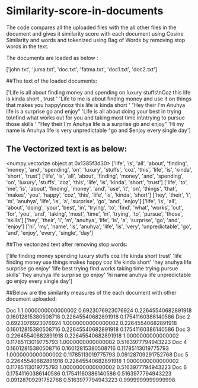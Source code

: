# Similarity-score-in-documents

The code compares all the uploaded files with the all other files in the document  and gives it similarity score with each document using Cosine Similarity and words and tokenized using Bag of Words by removing stop words in the text.

The documents are loaded as below :

['john.txt', 'juma.txt', 'doc.txt', 'fatma.txt', 'doc1.txt', 'doc2.txt']

##The text of the loaded documents:

['Life is all about finding money and spending on luxury stuffs\nCoz this life is kinda short , trust '
 'Life to me is about finding money and use it on things that makes you happy\ncoz this life is kinda short '
 "Hey their I'm Anuhya life is a surprise go and enjoy"
 'Life is all about doing your best in trying to\nfind what works out for you and taking most time in\ntrying to pursue those skills '
 "Hey their I'm Anuhya life is a surprise go and enjoy"
 'Hi my name is Anuhya life is very unpredictable ^go and $enjoy every single day']
 
## The Vectorized text is as below:
 
<numpy.vectorize object at 0x1385f3d30>
['life', 'is', 'all', 'about', 'finding', 'money', 'and', 'spending', 'on', 'luxury', 'stuffs', 'coz', 'this', 'life', 'is', 'kinda', 'short', 'trust']
['life', 'is', 'all', 'about', 'finding', 'money', 'and', 'spending', 'on', 'luxury', 'stuffs', 'coz', 'this', 'life', 'is', 'kinda', 'short', 'trust']
['life', 'to', 'me', 'is', 'about', 'finding', 'money', 'and', 'use', 'it', 'on', 'things', 'that', 'makes', 'you', 'happy', 'coz', 'this', 'life', 'is', 'kinda', 'short']
['hey', 'their', 'i', 'm', 'anuhya', 'life', 'is', 'a', 'surprise', 'go', 'and', 'enjoy']
['life', 'is', 'all', 'about', 'doing', 'your', 'best', 'in', 'trying', 'to', 'find', 'what', 'works', 'out', 'for', 'you', 'and', 'taking', 'most', 'time', 'in', 'trying', 'to', 'pursue', 'those', 'skills']
['hey', 'their', 'i', 'm', 'anuhya', 'life', 'is', 'a', 'surprise', 'go', 'and', 'enjoy']
['hi', 'my', 'name', 'is', 'anuhya', 'life', 'is', 'very', 'unpredictable', 'go', 'and', 'enjoy', 'every', 'single', 'day']

##The vectorized text after removing stop words:

['life finding money spending luxury stuffs coz life kinda short trust'
 'life finding money use things makes happy coz life kinda short'
 'hey anuhya life surprise go enjoy'
 'life best trying find works taking time trying pursue skills'
 'hey anuhya life surprise go enjoy'
 'hi name anuhya life unpredictable go enjoy every single day']
 
 
 ##Below are the similarity measures of the each document with other document uploaded:
 
Doc 1
1.0000000000000002
0.6923076923076924
0.22645540682891918
0.16012815380508716
0.22645540682891918
0.17541160386140586
Doc 2
0.6923076923076924
1.0000000000000002
0.22645540682891918
0.16012815380508716
0.22645540682891918
0.17541160386140586
Doc 3
0.22645540682891918
0.22645540682891918
1.0000000000000002
0.11785113019775793
1.0000000000000002
0.5163977794943223
Doc 4
0.16012815380508716
0.16012815380508716
0.11785113019775793
1.0000000000000002
0.11785113019775793
0.09128709291752768
Doc 5
0.22645540682891918
0.22645540682891918
1.0000000000000002
0.11785113019775793
1.0000000000000002
0.5163977794943223
Doc 6
0.17541160386140586
0.17541160386140586
0.5163977794943223
0.09128709291752768
0.5163977794943223
0.9999999999999998
